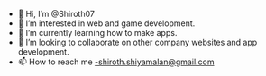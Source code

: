 - 👋 Hi, I’m @Shiroth07
- 👀 I’m interested in web and game development.
- 🌱 I’m currently learning how to make apps.
- 💞️ I’m looking to collaborate on other company websites and app development.
- 📫 How to reach me -shiroth.shiyamalan@gmail.com

<!---
Shiroth07/Shiroth07 is a ✨ special ✨ repository because its `README.md` (this file) appears on your GitHub profile.
You can click the Preview link to take a look at your changes.
--->
